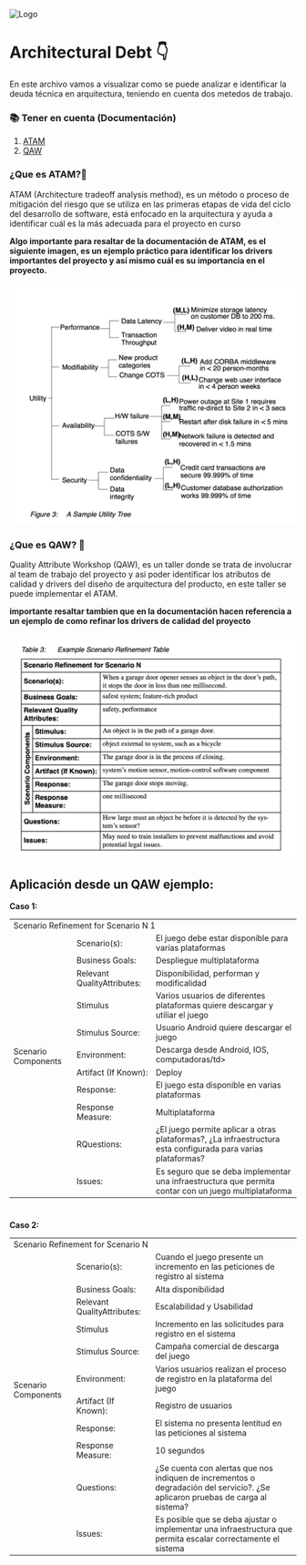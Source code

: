 ![Logo](https://upload.wikimedia.org/wikipedia/commons/thumb/0/0f/Logo_de_la_Escuela_Colombiana_de_Ingenier%C3%ADa.svg/2560px-Logo_de_la_Escuela_Colombiana_de_Ingenier%C3%ADa.svg.png)


# Architectural Debt 👇

En este archivo vamos a visualizar como se puede analizar e identificar la deuda técnica en arquitectura, teniendo en cuenta dos metedos de trabajo.

### 📚 Tener en cuenta (Documentación)

1. [ATAM](https://github.com/IngEdwinV/wbt/blob/codeSmellRefactoring/Documentos/ATAM.pdf)
2. [QAW](https://github.com/IngEdwinV/wbt/blob/codeSmellRefactoring/Documentos/QAW.pdf)

### ¿Que es ATAM?🤔

ATAM (Architecture tradeoff analysis method), es un método o proceso de mitigación del riesgo que se utiliza en las primeras etapas de vida del ciclo del desarrollo de software, está enfocado en la arquitectura y ayuda a identificar cuál es la más adecuada para el proyecto en curso

**Algo importante para resaltar de la documentación de ATAM, es el siguiente imagen, es un ejemplo práctico para identificar los drivers importantes del proyecto y así mismo cuál es su importancia en el proyecto.**

![ATAM1](https://github.com/IngEdwinV/wbt/blob/codeSmellRefactoring/Imagenes/ATAM1.png)

### ¿Que es QAW? 🤔

Quality Attribute Workshop (QAW), es un taller donde se trata de involucrar al team de trabajo del proyecto y asi poder identificar los atributos de calidad y drivers del diseño de arquitectura del producto, en este taller se puede implementar el ATAM.

**importante resaltar tambien que en la documentación hacen referencia a un ejemplo de como refinar los drivers de calidad del proyecto**

![QAW1](https://github.com/IngEdwinV/wbt/blob/codeSmellRefactoring/Imagenes/QAW1.png)

## Aplicación desde un QAW ejemplo:

**Caso 1:**
<table>
  <tr >
    <td colspan="3">Scenario Refinement for Scenario N 1</td>
  </tr>
  <tr >
    <td rowspan="4"></td>
  </tr>
  <tr>
    <td>Scenario(s):</td>
    <td>El juego debe estar disponible para varias plataformas</td>
  </tr>
  <tr>
    <td>Business Goals:</td>
    <td>Despliegue multiplataforma</td>
  </tr>
  <tr>
    <td>Relevant QualityAttributes:</td>
    <td>Disponibilidad, performan  y modificalidad</td>
  </tr>
  <tr>
    <td rowspan="7">Scenario Components</td>
</tr>
<tr>
    <td>Stimulus</td>
    <td>Varios usuarios de diferentes plataformas quiere descargar y utiliar el juego</td>
</tr>
<tr>
    <td>Stimulus Source:</td>
    <td>Usuario Android quiere descargar el juego</td>
</tr>
<tr>
    <td>Environment:</td>
    <td>Descarga desde Android, IOS, computadoras/td>
</tr>
<tr>
    <td>Artifact (If Known):</td>
    <td>Deploy</td>
</tr>
<tr>
    <td>Response:</td>
    <td> El juego esta disponible en varias plataformas</td>
</tr>
<tr>
    <td>Response Measure:</td>
    <td>Multiplataforma</td>
  </tr>
  <tr >
    <td rowspan="3"></td>
  </tr>
<tr>
    <td>RQuestions:</td>
    <td>¿El juego permite aplicar a otras plataformas?, ¿La infraestructura esta configurada para varias plataformas?</td>
  </tr>
<tr>
    <td>Issues:</td>
    <td>Es seguro que se deba implementar una infraestructura que permita contar con un juego multiplataforma</td>
  </tr>
</table>

#

**Caso 2:**
<table>
  <tr>
    <td colspan="3">Scenario Refinement for Scenario N</td>
  </tr>
  <tr >
    <td rowspan="4"></td>
  </tr>
  <tr>
    <td>Scenario(s):</td>
    <td> Cuando el juego presente un incremento en las peticiones de registro al sistema</td>
  </tr>
  <tr>
    <td>Business Goals:</td>
    <td>Alta disponibilidad</td>
  </tr>
  <tr>
    <td>Relevant QualityAttributes:</td>
    <td>Escalabilidad y Usabilidad</td>
  </tr>
  <tr>
    <td rowspan="7">Scenario Components</td>
</tr>
<tr>
    <td>Stimulus</td>
    <td>Incremento en las solicitudes para registro en el sistema</td>
</tr>
<tr>
    <td>Stimulus Source:</td>
    <td>Campaña comercial de descarga del juego</td>
</tr>
<tr>
    <td>Environment:</td>
    <td>Varios usuarios realizan el proceso de registro en la plataforma del juego</td>
</tr>
<tr>
    <td>Artifact (If Known):</td>
    <td> Registro de usuarios</td>
</tr>
<tr>
    <td>Response:</td>
    <td>El sistema no presenta lentitud en las peticiones al sistema</td>
</tr>
<tr>
    <td>Response Measure:</td>
    <td>10 segundos</td>
  </tr>
  <tr >
    <td rowspan="3"></td>
  </tr>
<tr>
    <td>Questions:</td>
    <td>¿Se cuenta con alertas que nos indiquen de incrementos o degradación del servicio?. ¿Se aplicaron pruebas de carga al sistema?</td>
  </tr>
<tr>
    <td>Issues:</td>
    <td> Es posible que se deba ajustar o implementar una infraestructura que permita escalar correctamente el sistema</td>
  </tr>
</table>

